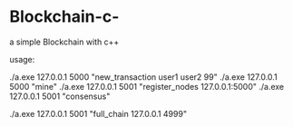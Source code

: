 # Blockchain-c-
a simple Blockchain with c++

usage:

./a.exe 127.0.0.1 5000 "new_transaction user1 user2 99"
./a.exe 127.0.0.1 5000 "mine"
./a.exe 127.0.0.1 5001 "register_nodes 127.0.0.1:5000"
./a.exe 127.0.0.1 5001 "consensus"

./a.exe 127.0.0.1 5001 "full_chain 127.0.0.1 4999"
